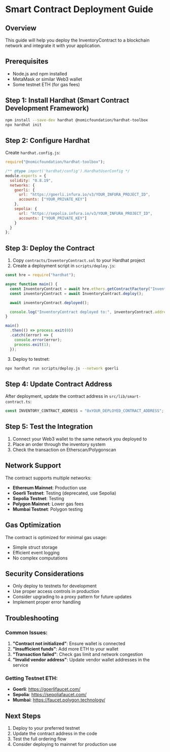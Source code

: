 # Smart Contract Deployment Guide

## Overview
This guide will help you deploy the InventoryContract to a blockchain network and integrate it with your application.

## Prerequisites
- Node.js and npm installed
- MetaMask or similar Web3 wallet
- Some testnet ETH (for gas fees)

## Step 1: Install Hardhat (Smart Contract Development Framework)

```bash
npm install --save-dev hardhat @nomicfoundation/hardhat-toolbox
npx hardhat init
```

## Step 2: Configure Hardhat

Create `hardhat.config.js`:

```javascript
require("@nomicfoundation/hardhat-toolbox");

/** @type import('hardhat/config').HardhatUserConfig */
module.exports = {
  solidity: "0.8.19",
  networks: {
    goerli: {
      url: "https://goerli.infura.io/v3/YOUR_INFURA_PROJECT_ID",
      accounts: ["YOUR_PRIVATE_KEY"]
    },
    sepolia: {
      url: "https://sepolia.infura.io/v3/YOUR_INFURA_PROJECT_ID", 
      accounts: ["YOUR_PRIVATE_KEY"]
    }
  }
};
```

## Step 3: Deploy the Contract

1. Copy `contracts/InventoryContract.sol` to your Hardhat project
2. Create a deployment script in `scripts/deploy.js`:

```javascript
const hre = require("hardhat");

async function main() {
  const InventoryContract = await hre.ethers.getContractFactory("InventoryContract");
  const inventoryContract = await InventoryContract.deploy();

  await inventoryContract.deployed();

  console.log("InventoryContract deployed to:", inventoryContract.address);
}

main()
  .then(() => process.exit(0))
  .catch((error) => {
    console.error(error);
    process.exit(1);
  });
```

3. Deploy to testnet:
```bash
npx hardhat run scripts/deploy.js --network goerli
```

## Step 4: Update Contract Address

After deployment, update the contract address in `src/lib/smart-contract.ts`:

```typescript
const INVENTORY_CONTRACT_ADDRESS = "0xYOUR_DEPLOYED_CONTRACT_ADDRESS";
```

## Step 5: Test the Integration

1. Connect your Web3 wallet to the same network you deployed to
2. Place an order through the inventory system
3. Check the transaction on Etherscan/Polygonscan

## Network Support

The contract supports multiple networks:
- **Ethereum Mainnet**: Production use
- **Goerli Testnet**: Testing (deprecated, use Sepolia)
- **Sepolia Testnet**: Testing
- **Polygon Mainnet**: Lower gas fees
- **Mumbai Testnet**: Polygon testing

## Gas Optimization

The contract is optimized for minimal gas usage:
- Simple struct storage
- Efficient event logging
- No complex computations

## Security Considerations

- Only deploy to testnets for development
- Use proper access controls in production
- Consider upgrading to a proxy pattern for future updates
- Implement proper error handling

## Troubleshooting

### Common Issues:

1. **"Contract not initialized"**: Ensure wallet is connected
2. **"Insufficient funds"**: Add more ETH to your wallet
3. **"Transaction failed"**: Check gas limit and network congestion
4. **"Invalid vendor address"**: Update vendor wallet addresses in the service

### Getting Testnet ETH:

- **Goerli**: https://goerlifaucet.com/
- **Sepolia**: https://sepoliafaucet.com/
- **Mumbai**: https://faucet.polygon.technology/

## Next Steps

1. Deploy to your preferred testnet
2. Update the contract address in the code
3. Test the full ordering flow
4. Consider deploying to mainnet for production use
